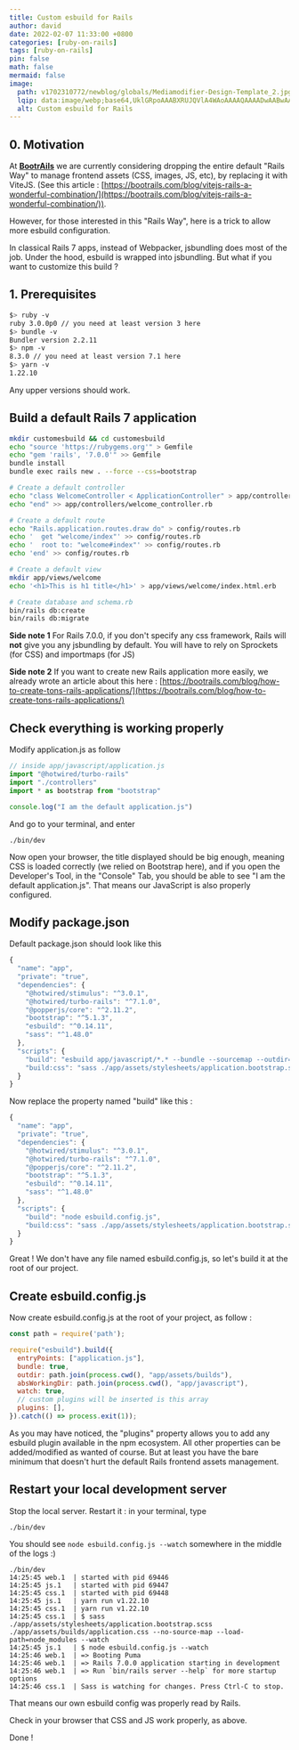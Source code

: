 ```yaml
---
title: Custom esbuild for Rails
author: david
date: 2022-02-07 11:33:00 +0800
categories: [ruby-on-rails]
tags: [ruby-on-rails]
pin: false
math: false
mermaid: false
image:
  path: v1702310772/newblog/globals/Mediamodifier-Design-Template_2.jpg
  lqip: data:image/webp;base64,UklGRpoAAABXRUJQVlA4WAoAAAAQAAAADwAABwAAQUxQSDIAAAARL0AmbZurmr57yyIiqE8oiG0bejIYEQTgqiDA9vqnsUSI6H+oAERp2HZ65qP/VIAWAFZQOCBCAAAA8AEAnQEqEAAIAAVAfCWkAALp8sF8rgRgAP7o9FDvMCkMde9PK7euH5M1m6VWoDXf2FkP3BqV0ZYbO6NA/VFIAAAA
  alt: Custom esbuild for Rails
---
```


## 0. Motivation

At <strong>[BootrAils](https://bootrails.com)</strong> we are currently considering dropping the entire default "Rails Way" to manage frontend assets (CSS, images, JS, etc), by replacing it with ViteJS. (See this article : [https://bootrails.com/blog/vitejs-rails-a-wonderful-combination/](https://bootrails.com/blog/vitejs-rails-a-wonderful-combination/)).  
  
However, for those interested in this "Rails Way", here is a trick to allow more esbuild configuration.  
  
In classical Rails 7 apps, instead of Webpacker, jsbundling does most of the job. Under the hood, esbuild is wrapped into jsbundling. But what if you want to customize this build ?

## 1. Prerequisites

```bash  
$> ruby -v  
ruby 3.0.0p0 // you need at least version 3 here  
$> bundle -v  
Bundler version 2.2.11  
$> npm -v  
8.3.0 // you need at least version 7.1 here  
$> yarn -v  
1.22.10 
```  
  
Any upper versions should work.  

## Build a default Rails 7 application

```bash  
mkdir customesbuild && cd customesbuild  
echo "source 'https://rubygems.org'" > Gemfile  
echo "gem 'rails', '7.0.0'" >> Gemfile  
bundle install  
bundle exec rails new . --force --css=bootstrap

# Create a default controller
echo "class WelcomeController < ApplicationController" > app/controllers/welcome_controller.rb
echo "end" >> app/controllers/welcome_controller.rb

# Create a default route
echo "Rails.application.routes.draw do" > config/routes.rb
echo '  get "welcome/index"' >> config/routes.rb
echo '  root to: "welcome#index"' >> config/routes.rb
echo 'end' >> config/routes.rb

# Create a default view
mkdir app/views/welcome
echo '<h1>This is h1 title</h1>' > app/views/welcome/index.html.erb

# Create database and schema.rb
bin/rails db:create
bin/rails db:migrate

```

**Side note 1** For Rails 7.0.0, if you don't specify any css framework, Rails will **not** give you any jsbundling by default. You will have to rely on Sprockets (for CSS) and importmaps (for JS)

**Side note 2** If you want to create new Rails application more easily, we already wrote an article about this here : [https://bootrails.com/blog/how-to-create-tons-rails-applications/](https://bootrails.com/blog/how-to-create-tons-rails-applications/)

## Check everything is working properly

Modify application.js as follow 

```js
// inside app/javascript/application.js
import "@hotwired/turbo-rails"
import "./controllers"
import * as bootstrap from "bootstrap"

console.log("I am the default application.js")
```

And go to your terminal, and enter

```shell
./bin/dev
```

Now open your browser, the title displayed should be big enough, meaning CSS is loaded correctly (we relied on Bootstrap here), and if you open the Developer's Tool, in the "Console" Tab, you should be able to see "I am the default application.js". That means our JavaScript is also properly configured.


## Modify package.json

Default package.json should look like this

```js
{
  "name": "app",
  "private": "true",
  "dependencies": {
    "@hotwired/stimulus": "^3.0.1",
    "@hotwired/turbo-rails": "^7.1.0",
    "@popperjs/core": "^2.11.2",
    "bootstrap": "^5.1.3",
    "esbuild": "^0.14.11",
    "sass": "^1.48.0"
  },
  "scripts": {
    "build": "esbuild app/javascript/*.* --bundle --sourcemap --outdir=app/assets/builds",
    "build:css": "sass ./app/assets/stylesheets/application.bootstrap.scss ./app/assets/builds/application.css --no-source-map --load-path=node_modules"
  }
}
```

Now replace the property named "build" like this :

```js
{
  "name": "app",
  "private": "true",
  "dependencies": {
    "@hotwired/stimulus": "^3.0.1",
    "@hotwired/turbo-rails": "^7.1.0",
    "@popperjs/core": "^2.11.2",
    "bootstrap": "^5.1.3",
    "esbuild": "^0.14.11",
    "sass": "^1.48.0"
  },
  "scripts": {
    "build": "node esbuild.config.js",
    "build:css": "sass ./app/assets/stylesheets/application.bootstrap.scss ./app/assets/builds/application.css --no-source-map --load-path=node_modules"
  }
}
```

Great ! We don't have any file named esbuild.config.js, so let's build it at the root of our project.


## Create esbuild.config.js

Now create esbuild.config.js at the root of your project, as follow :

```js
const path = require('path');

require("esbuild").build({
  entryPoints: ["application.js"],
  bundle: true,
  outdir: path.join(process.cwd(), "app/assets/builds"),
  absWorkingDir: path.join(process.cwd(), "app/javascript"),
  watch: true,
  // custom plugins will be inserted is this array
  plugins: [],
}).catch(() => process.exit(1));

```

As you may have noticed, the "plugins" property allows you to add any esbuild plugin available in the npm ecosystem. All other properties can be added/modified as wanted of course. But at least you have the bare minimum that doesn't hurt the default Rails frontend assets management.

## Restart your local development server

Stop the local server. Restart it : in your terminal, type

```shell
./bin/dev
```

You should see `node esbuild.config.js --watch` somewhere in the middle of the logs :)

```shell
./bin/dev
14:25:45 web.1  | started with pid 69446
14:25:45 js.1   | started with pid 69447
14:25:45 css.1  | started with pid 69448
14:25:45 js.1   | yarn run v1.22.10
14:25:45 css.1  | yarn run v1.22.10
14:25:45 css.1  | $ sass ./app/assets/stylesheets/application.bootstrap.scss ./app/assets/builds/application.css --no-source-map --load-path=node_modules --watch
14:25:45 js.1   | $ node esbuild.config.js --watch
14:25:46 web.1  | => Booting Puma
14:25:46 web.1  | => Rails 7.0.0 application starting in development 
14:25:46 web.1  | => Run `bin/rails server --help` for more startup options
14:25:46 css.1  | Sass is watching for changes. Press Ctrl-C to stop.
```

That means our own esbuild config was properly read by Rails.

Check in your browser that CSS and JS work properly, as above.

Done !